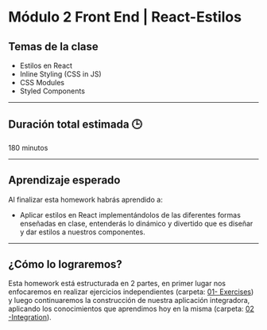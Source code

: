 # Módulo 2 Front End | React-Estilos

## Temas de la clase

- Estilos en React
- Inline Styling (CSS in JS)
- CSS Modules
- Styled Components

---

## Duración total estimada 🕒

180 minutos

---

## Aprendizaje esperado

Al finalizar esta homework habrás aprendido a:

- Aplicar estilos en React implementándolos de las diferentes formas enseñadas en clase, entenderás lo dinámico y divertido que es diseñar y dar estilos a nuestros componentes.

---

## ¿Cómo lo lograremos?

Esta homework está estructurada en 2 partes, en primer lugar nos enfocaremos en realizar ejercicios independientes (carpeta: [01- Exercises](./01%20-%20Exercises/README.md)) y luego continuaremos la construcción de nuestra aplicación integradora, aplicando los conocimientos que aprendimos hoy en la misma (carpeta: [02 -Integration](./02%20-%20Integration/README.md)).
